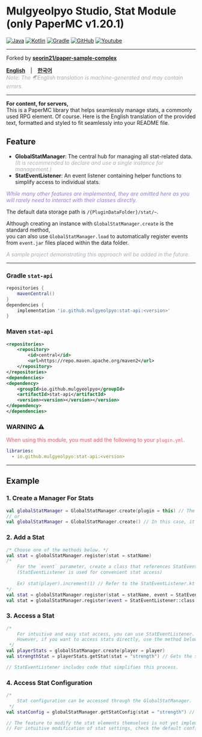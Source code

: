 # Mulgyeolpyo Studio, Stat Module (only PaperMC v1.20.1)

[![Java](https://img.shields.io/badge/java-17-ED8B00.svg?logo=java)](https://www.azul.com/)
[![Kotlin](https://img.shields.io/badge/kotlin-2.1.0-585DEF.svg?logo=kotlin)](http://kotlinlang.org)
[![Gradle](https://img.shields.io/badge/gradle-8.14.2-02303A.svg?logo=gradle)](https://gradle.org)
[![GitHub](https://img.shields.io/github/license/seorin21/paper-sample-complex)](https://www.gnu.org/licenses/gpl-3.0.html)
[![Youtube](https://img.shields.io/badge/youtube-서린-red.svg?logo=youtube)](https://www.youtube.com/@seorin._.021)

<hr>

Forked by **[seorin21/paper-sample-complex](https://github.com/seorin21/paper-sample-complex)**

[**<u>English</u>**](README.md)　|　[**<u>한국어</u>**](docs/ko-KR.md)<br>
<span style="color: #A8AEB7">_Note: The 🌏English translation is machine-generated and may contain errors._</span>

<hr>

**For content, for servers,**<br>
This is a PaperMC library that helps seamlessly manage stats, a commonly used RPG element.
Of course. Here is the English translation of the provided text, formatted and styled to fit seamlessly into your README file.

## Feature
- **GlobalStatManager**: The central hub for managing all stat-related data. <br>
  <span style="color: #A8AEB7">_(It is recommended to declare and use a single instance for management.)_</span>
- **StatEventListener**: An event listener containing helper functions to simplify access to individual stats.

<span style="color: #967BDC">_While many other features are implemented, they are omitted here as you will rarely need to interact with their classes directly._</span>

The default data storage path is `/{PluginDataFolder}/stat/~`.<br>

Although creating an instance with `GlobalStatManager.create` is the standard method,<br>
you can also use `GlobalStatManager.load` to automatically register events from `event.jar` files placed within the data folder.

<span style="color: #A8AEB7">_A sample project demonstrating this approach will be added in the future._</span>

<hr>

### Gradle `stat-api`

```groovy
repositories {
    mavenCentral()
}
dependencies {
    implementation 'io.github.mulgyeolpyo:stat-api:<version>'
}
```

### Maven `stat-api`
```xml
<repositories>
    <repository>
        <id>central</id>
        <url>https://repo.maven.apache.org/maven2</url>
    </repository>
</repositories>
<dependencies>
<dependency>
    <groupId>io.github.mulgyeolpyo</groupId>
    <artifactId>stat-api</artifactId>
    <version><version></version></version>
</dependency>
</dependencies>
```

### WARNING ⚠
<span style="color: #ED5466">When using this module, you must add the following to your `plugin.yml`.</span>
```yaml
libraries:
  - io.github.mulgyeolpyo:stat-api:<version>
```

<hr>

## Example
### 1. Create a Manager For Stats
```kotlin
val globalStatManager = GlobalStatManager.create(plugin = this) // The plugin instance must be passed to `this`.
// or 
val globalStatManager = GlobalStatManager.create() // In this case, it automatically finds the plugin instance.
```

### 2. Add a Stat
```kotlin
/* Choose one of the methods below. */
val stat = globalStatManager.register(stat = statName)
/* 
    For the `event` parameter, create a class that references StatEventListener.
    (StatEventListener is used for convenient stat access)
    
    Ex) stat(player).increment(1) // Refer to the StatEventListener.kt file in the 'stat-plugin' folder.
*/
val stat = globalStatManager.register(stat = statName, event = StatEventListener::class.java)
val stat = globalStatManager.register(event = StatEventListener::class.java)
```

### 3. Access a Stat
```kotlin
/*
    For intuitive and easy stat access, you can use StatEventListener.
    However, if you want to access stats directly, use the method below.
 */
val playerStats = globalStatManager.create(player = player)
val strengthStat = playerStats.getStat(stat = "strength") // Gets the stat named "strength".

// StatEventListener includes code that simplifies this process.
```

### 4. Access Stat Configuration
```kotlin
/*
    Stat configuration can be accessed through the GlobalStatManager.
 */
val statConfig = globalStatManager.getStatConfig(stat = "strength") // Gets the configuration for the stat named "strength".

// The feature to modify the stat elements themselves is not yet implemented.
// For intuitive modification of stat settings, check the default configuration path at '/{pluginDataFolder}/stat/~'.
```